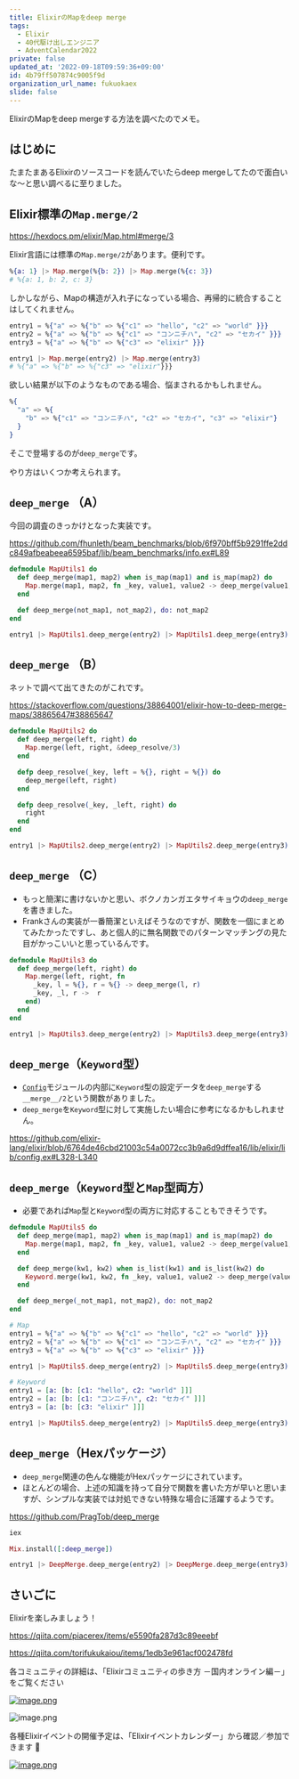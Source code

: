 ```yaml
---
title: ElixirのMapをdeep merge
tags:
  - Elixir
  - 40代駆け出しエンジニア
  - AdventCalendar2022
private: false
updated_at: '2022-09-18T09:59:36+09:00'
id: 4b79ff507874c9005f9d
organization_url_name: fukuokaex
slide: false
---
```

ElixirのMapをdeep mergeする方法を調べたのでメモ。

## はじめに

たまたまあるElixirのソースコードを読んでいたらdeep mergeしてたので面白いな〜と思い調べるに至りました。

## Elixir標準の`Map.merge/2`

https://hexdocs.pm/elixir/Map.html#merge/3

Elixir言語には標準の`Map.merge/2`があります。便利です。

```elixir
%{a: 1} |> Map.merge(%{b: 2}) |> Map.merge(%{c: 3})
# %{a: 1, b: 2, c: 3}
```

しかしながら、Mapの構造が入れ子になっている場合、再帰的に統合することはしてくれません。

```elixir
entry1 = %{"a" => %{"b" => %{"c1" => "hello", "c2" => "world" }}}
entry2 = %{"a" => %{"b" => %{"c1" => "コンニチハ", "c2" => "セカイ" }}}
entry3 = %{"a" => %{"b" => %{"c3" => "elixir" }}}

entry1 |> Map.merge(entry2) |> Map.merge(entry3)
# %{"a" => %{"b" => %{"c3" => "elixir"}}}
```

欲しい結果が以下のようなものである場合、悩まされるかもしれません。

```elixir
%{
  "a" => %{
    "b" => %{"c1" => "コンニチハ", "c2" => "セカイ", "c3" => "elixir"}
  }
}
```

そこで登場するのが`deep_merge`です。

やり方はいくつか考えられます。

## `deep_merge` （A）

今回の調査のきっかけとなった実装です。

https://github.com/fhunleth/beam_benchmarks/blob/6f970bff5b9291ffe2ddc849afbeabeea6595baf/lib/beam_benchmarks/info.ex#L89

```elixir
defmodule MapUtils1 do
  def deep_merge(map1, map2) when is_map(map1) and is_map(map2) do
    Map.merge(map1, map2, fn _key, value1, value2 -> deep_merge(value1, value2) end)
  end

  def deep_merge(not_map1, not_map2), do: not_map2
end

entry1 |> MapUtils1.deep_merge(entry2) |> MapUtils1.deep_merge(entry3)
```

## `deep_merge` （B）

ネットで調べて出てきたのがこれです。

https://stackoverflow.com/questions/38864001/elixir-how-to-deep-merge-maps/38865647#38865647

```elixir
defmodule MapUtils2 do
  def deep_merge(left, right) do
    Map.merge(left, right, &deep_resolve/3)
  end

  defp deep_resolve(_key, left = %{}, right = %{}) do
    deep_merge(left, right)
  end

  defp deep_resolve(_key, _left, right) do
    right
  end
end

entry1 |> MapUtils2.deep_merge(entry2) |> MapUtils2.deep_merge(entry3)
```

## `deep_merge` （C）

- もっと簡潔に書けないかと思い、ボクノカンガエタサイキョウの`deep_merge`を書きました。
- Frankさんの実装が一番簡潔といえばそうなのですが、関数を一個にまとめてみたかったですし、あと個人的に無名関数でのパターンマッチングの見た目がかっこいいと思っているんです。

```elixir
defmodule MapUtils3 do
  def deep_merge(left, right) do
    Map.merge(left, right, fn
      _key, l = %{}, r = %{} -> deep_merge(l, r)
      _key, _l, r ->  r
    end)
  end
end

entry1 |> MapUtils3.deep_merge(entry2) |> MapUtils3.deep_merge(entry3)
```

## `deep_merge`（`Keyword`型）

- [`Config`](https://hexdocs.pm/elixir/main/Config)モジュールの内部に`Keyword`型の設定データを`deep_merge`する`__merge__/2`という関数がありました。
-  `deep_merge`を`Keyword`型に対して実施したい場合に参考になるかもしれません。

https://github.com/elixir-lang/elixir/blob/6764de46cbd21003c54a0072cc3b9a6d9dffea16/lib/elixir/lib/config.ex#L328-L340

## `deep_merge`（`Keyword`型と`Map`型両方）

- 必要であれば`Map`型と`Keyword`型の両方に対応することもできそうです。

```elixir
defmodule MapUtils5 do
  def deep_merge(map1, map2) when is_map(map1) and is_map(map2) do
    Map.merge(map1, map2, fn _key, value1, value2 -> deep_merge(value1, value2) end)
  end

  def deep_merge(kw1, kw2) when is_list(kw1) and is_list(kw2) do
    Keyword.merge(kw1, kw2, fn _key, value1, value2 -> deep_merge(value1, value2) end)
  end

  def deep_merge(_not_map1, not_map2), do: not_map2
end

# Map
entry1 = %{"a" => %{"b" => %{"c1" => "hello", "c2" => "world" }}}
entry2 = %{"a" => %{"b" => %{"c1" => "コンニチハ", "c2" => "セカイ" }}}
entry3 = %{"a" => %{"b" => %{"c3" => "elixir" }}}

entry1 |> MapUtils5.deep_merge(entry2) |> MapUtils5.deep_merge(entry3)

# Keyword
entry1 = [a: [b: [c1: "hello", c2: "world" ]]]
entry2 = [a: [b: [c1: "コンニチハ", c2: "セカイ" ]]]
entry3 = [a: [b: [c3: "elixir" ]]]

entry1 |> MapUtils5.deep_merge(entry2) |> MapUtils5.deep_merge(entry3)
```

## `deep_merge`（Hexパッケージ）

- `deep_merge`関連の色んな機能がHexパッケージにされています。
- ほとんどの場合、上述の知識を持って自分で関数を書いた方が早いと思いますが、シンプルな実装では対処できない特殊な場合に活躍するようです。

https://github.com/PragTob/deep_merge

```elixir
iex

Mix.install([:deep_merge])

entry1 |> DeepMerge.deep_merge(entry2) |> DeepMerge.deep_merge(entry3)
```

## さいごに

Elixirを楽しみましょう！

https://qiita.com/piacerex/items/e5590fa287d3c89eeebf

https://qiita.com/torifukukaiou/items/1edb3e961acf002478fd

各コミュニティの詳細は、「Elixirコミュニティの歩き方 －国内オンライン編－」をご覧ください

[![image.png](https://qiita-image-store.s3.ap-northeast-1.amazonaws.com/0/155423/f891b7ad-d2c4-3303-915b-f831069e28a4.png)](https://speakerdeck.com/elijo/elixirkomiyunitei-falsebu-kifang-guo-nei-onrainbian)

![image.png](https://qiita-image-store.s3.ap-northeast-1.amazonaws.com/0/155423/7fdc5db7-dfad-9d10-28f8-1e0b8830a587.png)

各種Elixirイベントの開催予定は、「Elixirイベントカレンダー」から確認／参加できます :calendar:

[![image.png](https://qiita-image-store.s3.ap-northeast-1.amazonaws.com/0/109744/985acaa4-50c9-da42-ae32-50fbf9119e61.png)](https://elixir-jp-calendar.fly.dev/)
